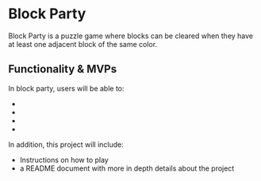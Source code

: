 # Block Party
Block Party is a puzzle game where blocks can be cleared when they have at least
one adjacent block of the same color.

## Functionality & MVPs

In block party, users will be able to:

- 
- 
- 
- 

In addition, this project will include:
- Instructions on how to play
- a README document with more in depth details about the project